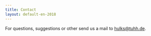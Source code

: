 ```yaml
---
title: Contact
layout: default-en-2018
---
```


For questions, suggestions or other send us a mail to <a href="mailto:hulks@tuhh.de">hulks@tuhh.de</a>.
